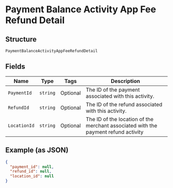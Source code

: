 
# Payment Balance Activity App Fee Refund Detail

## Structure

`PaymentBalanceActivityAppFeeRefundDetail`

## Fields

| Name | Type | Tags | Description |
|  --- | --- | --- | --- |
| `PaymentId` | `string` | Optional | The ID of the payment associated with this activity. |
| `RefundId` | `string` | Optional | The ID of the refund associated with this activity. |
| `LocationId` | `string` | Optional | The ID of the location of the merchant associated with the payment refund activity |

## Example (as JSON)

```json
{
  "payment_id": null,
  "refund_id": null,
  "location_id": null
}
```

